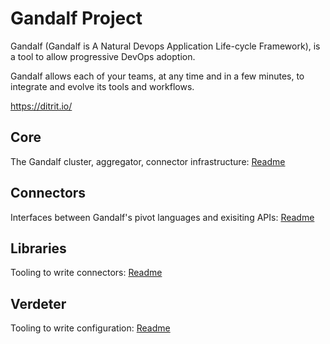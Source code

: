 # Gandalf Project

Gandalf (Gandalf is A Natural Devops Application Life-cycle Framework), is a tool to allow progressive DevOps adoption.

Gandalf allows each of your teams, at any time and in a few minutes, to integrate and evolve its tools and workflows.

https://ditrit.io/

## Core 
The Gandalf cluster, aggregator, connector infrastructure: [Readme](core/README.md)

## Connectors
Interfaces between Gandalf's pivot languages and exisiting APIs: [Readme](connectors/README.md)

## Libraries
Tooling to write connectors: [Readme](libraries/README.md)

## Verdeter
Tooling to write configuration: [Readme](verdeter/README.md)


